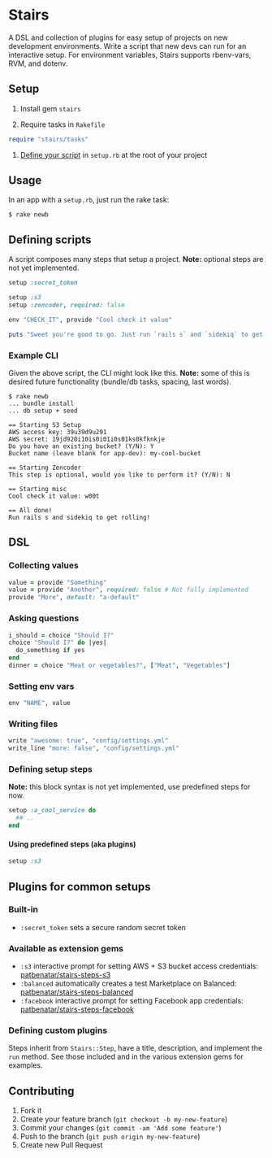 # Stairs

A DSL and collection of plugins for easy setup of projects on new development
environments. Write a script that new devs can run for an interactive setup.
For environment variables, Stairs supports rbenv-vars, RVM, and dotenv.

## Setup

1. Install gem `stairs`

1. Require tasks in `Rakefile`
```ruby
require "stairs/tasks"
```

1. [Define your script](#defining-scripts) in `setup.rb` at the root of your
   project

## Usage

In an app with a `setup.rb`, just run the rake task:

```
$ rake newb
```

## Defining scripts

A script composes many steps that setup a project. __Note:__ optional steps are
not yet implemented.

```ruby
setup :secret_token

setup :s3
setup :zencoder, required: false

env "CHECK_IT", provide "Cool check it value"

puts "Sweet you're good to go. Just run `rails s` and `sidekiq` to get rolling!"
```

### Example CLI

Given the above script, the CLI might look like this. __Note:__ some of this
is desired future functionality (bundle/db tasks, spacing, last words).

```
$ rake newb
... bundle install
... db setup + seed

== Starting S3 Setup
AWS access key: 39u39d9u291
AWS secret: 19jd920i10is0i01i0s01ks0kfknkje
Do you have an existing bucket? (Y/N): Y
Bucket name (leave blank for app-dev): my-cool-bucket

== Starting Zencoder
This step is optional, would you like to perform it? (Y/N): N

== Starting misc
Cool check it value: w00t

== All done!
Run rails s and sidekiq to get rolling!
```

## DSL

### Collecting values
```ruby
value = provide "Something"
value = provide "Another", required: false # Not fully implemented
provide "More", default: "a-default"
```

### Asking questions
```ruby
i_should = choice "Should I?"
choice "Should I?" do |yes|
  do_something if yes
end
dinner = choice "Meat or vegetables?", ["Meat", "Vegetables"]
```

### Setting env vars
```ruby
env "NAME", value
```

### Writing files
```ruby
write "awesome: true", "config/settings.yml"
write_line "more: false", "config/settings.yml"
```

### Defining setup steps

__Note:__ this block syntax is not yet implemented, use predefined steps for
now.

```ruby
setup :a_cool_service do
  ## ..
end
```

#### Using predefined steps (aka plugins)
```ruby
setup :s3
```

## Plugins for common setups

### Built-in
* `:secret_token` sets a secure random secret token

### Available as extension gems
* `:s3` interactive prompt for setting AWS + S3 bucket access credentials:
  [patbenatar/stairs-steps-s3][s3]
* `:balanced` automatically creates a test Marketplace on Balanced:
  [patbenatar/stairs-steps-balanced][balanced]
* `:facebook` interactive prompt for setting Facebook app credentials:
  [patbenatar/stairs-steps-facebook][facebook]

### Defining custom plugins

Steps inherit from `Stairs::Step`, have a title, description, and
implement the `run` method. See those included and in the various
extension gems for examples.

## Contributing

1. Fork it
2. Create your feature branch (`git checkout -b my-new-feature`)
3. Commit your changes (`git commit -am 'Add some feature'`)
4. Push to the branch (`git push origin my-new-feature`)
5. Create new Pull Request

[s3]: http://github.com/patbenatar/stairs-steps-s3
[balanced]: http://github.com/patbenatar/stairs-steps-balanced
[facebook]: http://github.com/patbenatar/stairs-steps-facebook